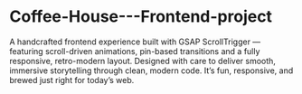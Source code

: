 # Coffee-House---Frontend-project
A handcrafted frontend experience built with GSAP ScrollTrigger — featuring scroll-driven animations, pin-based transitions and a fully responsive, retro-modern layout. Designed with care to deliver smooth, immersive storytelling through clean, modern code. It’s fun, responsive, and brewed just right for today’s web.
